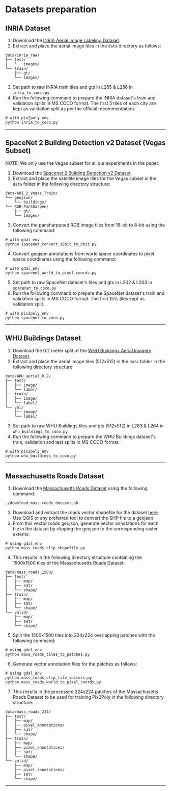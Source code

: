 # Datasets preparation

## INRIA Dataset

1. Download the [INRIA Aerial Image Labeling Dataset](https://project.inria.fr/aerialimagelabeling/).
2. Extract and place the aerial image tiles in the `data` directory as follows:
```
data/inria_raw/
├── test/
│   └── images/
└── train/
    ├── gt/
    └── images/
```
3. Set path to raw INRIA train tiles and gts in L255 & L256 in `inria_to_coco.py`
4. Run the following command to prepare the INRIA dataset's train and validation splits in MS COCO format. The first 5 tiles of each city are kept as validation split as per the official recommendation.
```shell
# with pix2poly_env
python inria_to_coco.py
```
---


## SpaceNet 2 Building Detection v2 Dataset (Vegas Subset)

NOTE: We only use the Vegas subset for all our experiments in the paper.

1. Download the [Spacenet 2 Building Detection v2 Dataset](https://spacenet.ai/spacenet-buildings-dataset-v2/).
2. Extract and place the satellite image tiles for the Vegas subset in the `data` folder in the following directory structure:
```
data/AOI_2_Vegas_Train/
└── geojson/
    └── buildings/
└── RGB-PanSharpen/
    ├── gt/
    └── images/
```
3. Convert the pansharpened RGB image tiles from 16-bit to 8-bit using the following command:
```shell
# with gdal_env
python spacenet_convert_16bit_to_8bit.py
```
4. Convert geojson annotations from world space coordinates to pixel space coordinates using the following command:
```shell
# with gdal_env
python spacenet_world_to_pixel_coords.py
```
5. Set path to raw SpaceNet dataset's tiles and gts in L202 & L203 in `spacenet_to_coco.py`
6. Run the following command to prepare the SpaceNet dataset's train and validation splits in MS COCO format. The first 15% tiles kept as validation split.
```shell
# with pix2poly_env
python spacenet_to_coco.py
```
---


## WHU Buildings Dataset


1. Download the 0.2 meter split of the [WHU Buildings Aerial Imagery Dataset](http://gpcv.whu.edu.cn/data/building_dataset.html).
2. Extract and place the aerial image tiles (512x512) in the `data` folder in the following directory structure:
```
data/WHU_aerial_0.2/
├── test/
│   ├── image/
│   └── label/
├── train/
│   ├── image/
│   └── label/
└── val/
    ├── image/
    └── label/
```
3. Set path to raw WHU Buildings tiles and gts (512x512) in L263 & L264 in `whu_buildings_to_coco.py`
4. Run the following command to prepare the WHU Buildings dataset's train, validation and test splits in MS COCO format.
```shell
# with pix2poly_env
python whu_buildings_to_coco.py
```
---



## Massachusetts Roads Dataset

1. Download the [Massachusetts Roads Dataset](https://www.cs.toronto.edu/~vmnih/data/) using the following command:
```shell
./download_mass_roads_dataset.sh
```
2. Download and extract the roads vector shapefile for the dataset [here](https://www.cs.toronto.edu/~vmnih/data/mass_roads/massachusetts_roads_shape.zip). Use QGIS or any preferred tool to convert the SHP file to a geojson.
3. From this vector roads geojson, generate vector annotations for each tile in the dataset by clipping the geojson to the corresponding raster extents:
```shell
# using gdal_env
python mass_roads_clip_shapefile.py
```
4. This results in the following directory structure containing the 1500x1500 tiles of the Massachusetts Roads Dataset:
```
data/mass_roads_1500/
├── test/
│   ├── map/
│   ├── sat/
│   └── shape/
├── train/
│   ├── map/
│   ├── sat/
│   └── shape/
└── valid/
    ├── map/
    ├── sat/
    └── shape/
```
5. Split the 1500x1500 tiles into 224x224 overlapping patches with the following command:
```shell
# using gdal_env
python mass_roads_tiles_to_patches.py
```
6. Generate vector annotation files for the patches as follows:
```shell
# using gdal_env
python mass_roads_clip_tile_vectors.py
python mass_roads_world_to_pixel_coords.py
```
7. This results in the processed 224x224 patches of the Massachusetts Roads Dataset to be used for training Pix2Poly in the following directory structure:
```
data/mass_roads_224/
├── test/
│   ├── map/
│   ├── pixel_annotations/
│   ├── sat/
│   └── shape/
├── train/
│   ├── map/
│   ├── pixel_annotations/
│   ├── sat/
│   └── shape/
└── valid/
    ├── map/
    ├── pixel_annotations/
    ├── sat/
    └── shape/
```
---
